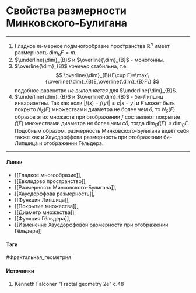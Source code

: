 # Свойства размерности Минковского-Булигана
***
1. Гладкое $m$-мерное подмногообразие пространства $\mathbb{R}^{n}$ имеет размерность $\dim_{B}F=m$.
2. $\underline{\dim}_{B}$ и $\overline{\dim}_{B}$ - монотонны.
3. $\overline{\dim}_{B}$ *конечно* стабильна, т.е.
   $$
   \overline{\dim}_{B}(E\cup F)=\max\{\overline{\dim}_{B}E,\overline{\dim}_{B}F\}
   $$
   подобное равенство *не выполняется* для $\underline{\dim}_{B}$.
4. $\underline{\dim}_{B}$ и $\overline{\dim}_{B}$ - би-Липшиц инвариантны. Так как если $|f(x)-f(y)|\le c|x-y|$ и $F$ может быть покрыто $N_{\delta}(F)$ множествами диаметра не более чем $\delta$, то $N_{\delta}(F)$ образов этих множеств при отображении $f$ составляют покрытие $f(F)$ множествами диаметра не более чем $c\delta$, тогда $\dim_{B}f(F)\le\dim_{B}F$. Подобным образом, размерность Минковского-Булигана ведёт себя также как и Хаусдорффова размерность при отображении би-Липшица и отображении Гёльдера.
***
#### Линки
- [[Гладкое многообразие]],
- [[Евклидово пространство]],
- [[Размерность Минковского-Булигана]],
- [[Хаусдорффова размерность]],
- [[Функция Липшица]],
- [[Покрытие множества]],
- [[Диаметр множества]],
- [[Функция Гёльдера]],
- [[Изменение Хаусдорффовой размерности при отображении Гёльдера]]
#### Тэги
 #Фрактальная_геометрия 
#### Источники
1. Kenneth Falconer "Fractal geometry 2e" c.48